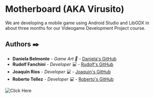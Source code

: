 # Motherboard (AKA Virusito)

We are developing a mobile game using Android Studio and LibGDX in about three months for our Videogame Development Project course.

## Authors :black_nib:

* **Daniela Belmonte** - *Game Art :art:* - [Daniela's GitHub](https://github.com/DanyBelmonte)
* **Rudolf Fanchini** - *Developer :computer:* - [Rudolf's GitHub](https://github.com/FanchiniRudolf)
* **Joaquin Rios** - *Developer :computer:* - [Joaquin's GitHub](https://github.com/joaquinrios)
* **Roberto Tellez** - *Developer :computer:* - [Roberto's GitHub](https://github.com/r7perezyera)

![[Click Here](https://play.google.com/store/apps/details?id=mx.itesm.equipo5)](https://seeklogo.net/wp-content/uploads/2015/07/get-it-on-google-play-vector-200x200.png)
